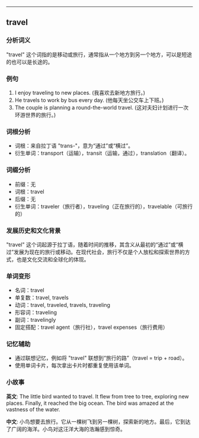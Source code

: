 
---------------
## travel
### 分析词义
"travel" 这个词指的是移动或旅行，通常指从一个地方到另一个地方，可以是短途的也可以是长途的。

### 例句
1. I enjoy traveling to new places. (我喜欢去新地方旅行。)
2. He travels to work by bus every day. (他每天坐公交车上下班。)
3. The couple is planning a round-the-world travel. (这对夫妇计划进行一次环游世界的旅行。)

### 词根分析
- 词根：来自拉丁语 "trans-"，意为“通过”或“横过”。
- 衍生单词：transport（运输），transit（运输，通过），translation（翻译）。

### 词缀分析
- 前缀：无
- 词根：travel
- 后缀：无
- 衍生单词：traveler（旅行者），traveling（正在旅行的），travelable（可旅行的）

### 发展历史和文化背景
"travel" 这个词起源于拉丁语，随着时间的推移，其含义从最初的“通过”或“横过”发展为现在的旅行或移动。在现代社会，旅行不仅是个人放松和探索世界的方式，也是文化交流和全球化的体现。

### 单词变形
- 名词：travel
- 单复数：travel, travels
- 动词：travel, traveled, travels, traveling
- 形容词：traveling
- 副词：travelingly
- 固定搭配：travel agent（旅行社），travel expenses（旅行费用）

### 记忆辅助
- 通过联想记忆，例如将 "travel" 联想到“旅行的路”（travel = trip + road）。
- 使用单词卡片，每次拿出卡片时都重复使用该单词。

### 小故事
**英文**:
The little bird wanted to travel. It flew from tree to tree, exploring new places. Finally, it reached the big ocean. The bird was amazed at the vastness of the water.

**中文**:
小鸟想要去旅行。它从一棵树飞到另一棵树，探索新的地方。最后，它到达了广阔的海洋。小鸟对这汪洋大海的浩瀚感到惊奇。

